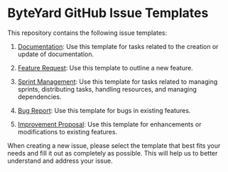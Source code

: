# ByteYard GitHub Issue Templates

This repository contains the following issue templates:

1. [Documentation](.github/ISSUE_TEMPLATE/02%20Documentation.yml): Use this template for tasks related to the creation or update of documentation.

2. [Feature Request](.github/ISSUE_TEMPLATE/03%20Feature%20Request.yml): Use this template to outline a new feature.

3. [Sprint Management](.github/ISSUE_TEMPLATE/01%20Sprint%20Management.yml): Use this template for tasks related to managing sprints, distributing tasks, handling resources, and managing dependencies.

4. [Bug Report](.github/ISSUE_TEMPLATE/04%20Bug%20Report.yml): Use this template for bugs in existing features.

5. [Improvement Proposal](.github/ISSUE_TEMPLATE/05%20Improvement%20Proposal.yml): Use this template for enhancements or modifications to existing features.

When creating a new issue, please select the template that best fits your needs and fill it out as completely as possible. This will help us to better understand and address your issue.
